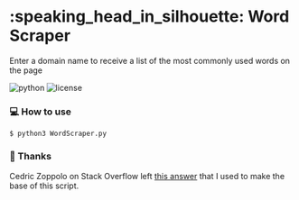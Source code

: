 # :speaking_head_in_silhouette: Word Scraper

Enter a domain name to receive a list of the most commonly used words on the page

![python](https://img.shields.io/badge/python-3.x-green.svg) ![license](https://img.shields.io/badge/License-GPLv3-brightgreen.svg)

### :computer: How to use

`$ python3 WordScraper.py`

### :pray: Thanks

Cedric Zoppolo on Stack Overflow left [this answer](https://stackoverflow.com/a/46473499/5418488) that I used to make the base of this script.